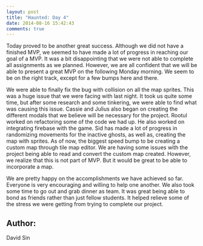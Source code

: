 ```yaml
---
layout: post
title: "Haunted: Day 4"
date: 2014-08-16 15:42:43
comments: true
---
```


Today proved to be another great success. Although we did not have a finished MVP, we seemed to have made a lot of progress in reaching our goal of a MVP. It was a bit disappointing that we were not able to complete all assignments as we planned. However, we are all confident that we will be able to present a great MVP on the following Monday morning. We seem to be on the right track, except for a few bumps here and there.

We were able to finally fix the bug with collision on all the map sprites. This was a huge issue that we were facing with last night. It took us quite some time, but after some research and some tinkering, we were able to find what was causing this issue. Cassie and Julius also began on creating the different modals that we believe will be necessary for the project. Rootul worked on refactoring some of the code we had up. He also worked on integrating firebase with the game. Sid has made a lot of progress in randomizing movements for the inactive ghosts, as well as, creating the map with sprites. As of now, the biggest speed bump to be creating a custom map through tile map editor. We are having some issues with the project being able to read and convert the custom map created. However, we realize that this is not part of MVP. But it would be great to be able to incorporate a map.

We are pretty happy on the accomplishments we have achieved so far. Everyone is very encouraging and willing to help one another. We also took some time to go out and grab dinner as team. It was great being able to bond as friends rather than just fellow students. It helped relieve some of the stress we were getting from trying to complete our project.

## Author:

David Sin
